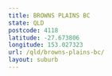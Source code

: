 ```yaml
---
title: BROWNS PLAINS BC
state: QLD
postcode: 4118
latitude: -27.673806
longitude: 153.027323
url: /qld/browns-plains-bc/
layout: suburb
---
```


